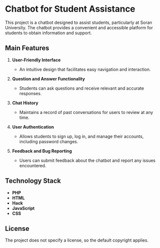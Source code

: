 # Chatbot for Student Assistance

This project is a chatbot designed to assist students, particularly at Soran University. The chatbot provides a convenient and accessible platform for students to obtain information and support.

## Main Features

1. **User-Friendly Interface**
   - An intuitive design that facilitates easy navigation and interaction.

2. **Question and Answer Functionality**
   - Students can ask questions and receive relevant and accurate responses.

3. **Chat History**
   - Maintains a record of past conversations for users to review at any time.

4. **User Authentication**
   - Allows students to sign up, log in, and manage their accounts, including password changes.

5. **Feedback and Bug Reporting**
   - Users can submit feedback about the chatbot and report any issues encountered.

## Technology Stack

- **PHP**
- **HTML**
- **Hack**
- **JavaScript**
- **CSS**

## License

The project does not specify a license, so the default copyright applies.
